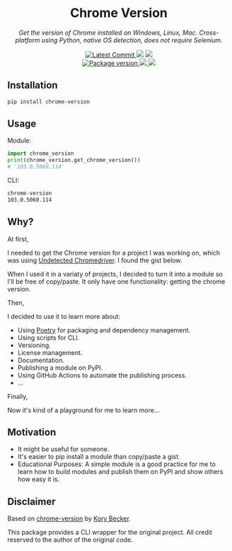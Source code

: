 <h1 align="center">
    <strong>Chrome Version</strong>
</h1>
<p align="center">
    <em>Get the version of Chrome installed on Windows, Linux, Mac. Cross-platform using Python, native OS detection, does not require Selenium.</em>
</p>
<p align="center">
    <a href="https://github.com/hasansezertasan/chrome-version" target="_blank">
        <img src="https://img.shields.io/github/last-commit/hasansezertasan/chrome-version" alt="Latest Commit">
    </a>
        <img src="https://img.shields.io/github/workflow/status/hasansezertasan/chrome-version/Test">
        <img src="https://img.shields.io/codecov/c/github/hasansezertasan/chrome-version">
    <br />
    <a href="https://pypi.org/project/chrome-version" target="_blank">
        <img src="https://img.shields.io/pypi/v/chrome-version" alt="Package version">
    </a>
    <a href="https://pypi.org/project/chrome-version" target="_blank">
        <img src="https://img.shields.io/pypi/pyversions/chrome-version">
    </a>
    <img src="https://img.shields.io/github/license/hasansezertasan/chrome-version">
</p>

## Installation

``` bash
pip install chrome-version
```

## Usage

Module:

```python
import chrome_version
print(chrome_version.get_chrome_version())
# '103.0.5060.114'
```

CLI:

```bash
chrome-version
103.0.5060.114
```

## Why?

At first,

I needed to get the Chrome version for a project I was working on, which was using [Undetected Chromedriver](https://github.com/ultrafunkamsterdam/undetected-chromedriver). I found the gist below.

When I used it in a variaty of projects, I decided to turn it into a module so I'll be free of copy/paste. It only have one functionality: getting the chrome version.

Then,

I decided to use it to learn more about:

- Using [Poetry](https://python-poetry.org/) for packaging and dependency management.
- Using scripts for CLI.
- Versioning.
- License management.
- Documentation.
- Publishing a module on PyPI.
- Using GitHub Actions to automate the publishing process.
- ...

Finally,

Now it's kind of a playground for me to learn more...

## Motivation

- It might be useful for someone.
- It's easier to pip install a module than copy/paste a gist.
- Educational Purposes: A simple module is a good practice for me to learn how to build modules and publish them on PyPI and show others how easy it is.

## Disclaimer

Based on [chrome-version](https://gist.github.com/primaryobjects/d5346bf7a173dbded1a70375ff7461b4) by [Kory Becker](https://github.com/primaryobjects).

This package provides a CLI wrapper for the original project. All credit reserved to the author of the original code.
